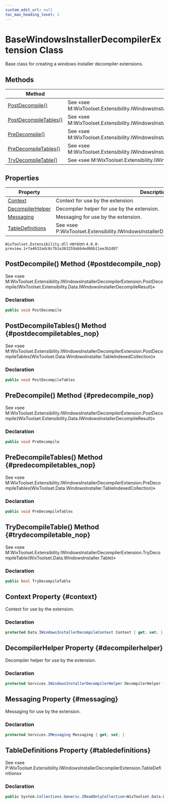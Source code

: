 ```yaml
---
custom_edit_url: null
toc_max_heading_level: 2
---
```

# BaseWindowsInstallerDecompilerExtension Class
Base class for creating a windows installer decompiler extensions.
## Methods
| Method | Description |
| ------ | ----------- |
| [PostDecompile()](#postdecompile_nop) | See «see M:WixToolset.Extensibility.IWindowsInstallerDecompilerExtension.PostDecompile(WixToolset.Extensibility.Data.IWindowsInstallerDecompileResult)»  |
| [PostDecompileTables()](#postdecompiletables_nop) | See «see M:WixToolset.Extensibility.IWindowsInstallerDecompilerExtension.PostDecompileTables(WixToolset.Data.WindowsInstaller.TableIndexedCollection)»  |
| [PreDecompile()](#predecompile_nop) | See «see M:WixToolset.Extensibility.IWindowsInstallerDecompilerExtension.PostDecompile(WixToolset.Extensibility.Data.IWindowsInstallerDecompileResult)»  |
| [PreDecompileTables()](#predecompiletables_nop) | See «see M:WixToolset.Extensibility.IWindowsInstallerDecompilerExtension.PreDecompileTables(WixToolset.Data.WindowsInstaller.TableIndexedCollection)»  |
| [TryDecompileTable()](#trydecompiletable_nop) | See «see M:WixToolset.Extensibility.IWindowsInstallerDecompilerExtension.TryDecompileTable(WixToolset.Data.WindowsInstaller.Table)»  |
## Properties
| Property | Description |
| ------ | ----------- |
| [Context](#context) | Context for use by the extension. |
| [DecompilerHelper](#decompilerhelper) | Decompiler helper for use by the extension. |
| [Messaging](#messaging) | Messaging for use by the extension. |
| [TableDefinitions](#tabledefinitions) | See «see P:WixToolset.Extensibility.IWindowsInstallerDecompilerExtension.TableDefinitions»  |
`WixToolset.Extensibility.dll` version `4.0.0-preview.1+7a4632adc0c7b1a363259abb4ed08b11ee3b2d87`
## PostDecompile() Method {#postdecompile_nop}
See «see M:WixToolset.Extensibility.IWindowsInstallerDecompilerExtension.PostDecompile(WixToolset.Extensibility.Data.IWindowsInstallerDecompileResult)» 
### Declaration
```cs
public void PostDecompile
```
## PostDecompileTables() Method {#postdecompiletables_nop}
See «see M:WixToolset.Extensibility.IWindowsInstallerDecompilerExtension.PostDecompileTables(WixToolset.Data.WindowsInstaller.TableIndexedCollection)» 
### Declaration
```cs
public void PostDecompileTables
```
## PreDecompile() Method {#predecompile_nop}
See «see M:WixToolset.Extensibility.IWindowsInstallerDecompilerExtension.PostDecompile(WixToolset.Extensibility.Data.IWindowsInstallerDecompileResult)» 
### Declaration
```cs
public void PreDecompile
```
## PreDecompileTables() Method {#predecompiletables_nop}
See «see M:WixToolset.Extensibility.IWindowsInstallerDecompilerExtension.PreDecompileTables(WixToolset.Data.WindowsInstaller.TableIndexedCollection)» 
### Declaration
```cs
public void PreDecompileTables
```
## TryDecompileTable() Method {#trydecompiletable_nop}
See «see M:WixToolset.Extensibility.IWindowsInstallerDecompilerExtension.TryDecompileTable(WixToolset.Data.WindowsInstaller.Table)» 
### Declaration
```cs
public bool TryDecompileTable
```
## Context Property {#context}
Context for use by the extension.
### Declaration
```cs
protected Data.IWindowsInstallerDecompileContext Context { get; set; } 
```
## DecompilerHelper Property {#decompilerhelper}
Decompiler helper for use by the extension.
### Declaration
```cs
protected Services.IWindowsInstallerDecompilerHelper DecompilerHelper { get; set; } 
```
## Messaging Property {#messaging}
Messaging for use by the extension.
### Declaration
```cs
protected Services.IMessaging Messaging { get; set; } 
```
## TableDefinitions Property {#tabledefinitions}
See «see P:WixToolset.Extensibility.IWindowsInstallerDecompilerExtension.TableDefinitions» 
### Declaration
```cs
public System.Collections.Generic.IReadOnlyCollection<WixToolset.Data.WindowsInstaller.TableDefinition> TableDefinitions { get; set; } 
```
